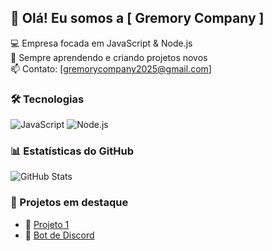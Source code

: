 ## 👋 Olá! Eu somos a [ Gremory Company ]

💻 Empresa focada em JavaScript & Node.js  
🚀 Sempre aprendendo e criando projetos novos  
📫 Contato: [gremorycompany2025@gmail.com]

### 🛠️ Tecnologias
![JavaScript](https://img.shields.io/badge/-JavaScript-F7DF1E?logo=javascript&logoColor=000)
![Node.js](https://img.shields.io/badge/-Node.js-339933?logo=node.js&logoColor=fff)

### 📊 Estatísticas do GitHub
![GitHub Stats](https://github-readme-stats.vercel.app/api?username=seuusuario&show_icons=true&theme=radical)

### 🚧 Projetos em destaque
- 🔧 [Projeto 1](https://github.com/seuusuario/projeto1)
- 🤖 [Bot de Discord](https://github.com/seuusuario/bot-discord)

